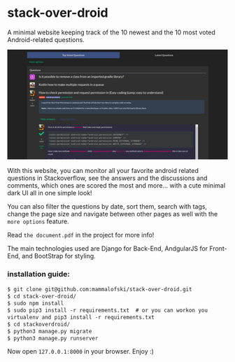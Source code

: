 # stack-over-droid
A minimal website keeping track of the 10 newest and the 10 most voted Android-related questions.

![](/stackoverdroid/static/images/website-overview.png)
 
With this website, you can monitor all your favorite android related questions in Stackoverflow, see the answers and the discussions and comments, which ones are scored the most and more... with a cute minimal dark UI all in one simple look!

You can also filter the questions by date, sort them, search with tags, change the page size and navigate between other pages as well with the `more options` feature.

Read `the document.pdf` in the project for more info!

The main technologies used are Django for Back-End, AndgularJS for Front-End, and BootStrap for styling.

### installation guide:

```
$ git clone git@github.com:mammalofski/stack-over-droid.git
$ cd stack-over-droid/
$ sudo npm install
$ sudo pip3 install -r requirements.txt  # or you can workon you virtualenv and pip3 install -r requirements.txt
$ cd stackoverdroid/
$ python3 manage.py migrate
$ python3 manage.py runserver
```
Now open `127.0.0.1:8000` in your browser.
Enjoy :)
